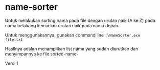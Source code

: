 # name-sorter
Untuk melakukan sorting nama pada file dengan urutan naik (A ke Z) pada nama belakang kemudian urutan naik pada nama depan.

Untuk menggunakannya, gunakan command line
<code>.\NameSorter.exe file.txt</code>

Hasilnya adalah menampilkan list nama yang sudah diurutkan dan menyimpannya ke file sorted-name-

Versi 1
